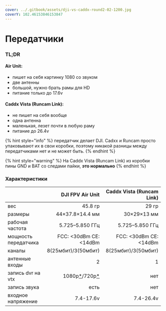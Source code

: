 ```yaml
---
cover: ../.gitbook/assets/dji-vs-caddx-round2-02-1200.jpg
coverY: 102.46153846153847
---
```


# Передатчики

### TL;DR

#### Air Unit:

* пишет на себя картинку 1080 со звуком
* две антенны
* большой, нужно брать рамы для HD
* питание только до 17.6v

#### Caddx Vista (Runcam Link):

* не пишет на себя вообще
* одна антенна
* маленькая, лезет почти в любую раму
* питание до 26.4v

{% hint style="info" %}
передатчик делает DJI. Cadxx и Runcam просто упаковывают их в свои коробки, поэтому никакой разницы между передатчиками нет и не может быть.
{% endhint %}

{% hint style="warning" %}
На Caddx Vista (Runcam Link) из коробки пины GND и BAT со следами пайки, **это нормально**
{% endhint %}

### Характеристики

|                      |                                                                      DJI FPV Air Unit | Caddx Vista (Runcam Link) |
| -------------------- | ------------------------------------------------------------------------------------: | ------------------------: |
| вес                  |                                                                               45.8 гр |                     29 гр |
| размеры              |                                                                       44×37.8×14.4 мм |               30×29×13 мм |
| рабочая частота      |                                                                       5.725–5.850 ГГц |           5.725–5.850 ГГц |
| мощность передатчика |                                                                FCC: <30dBm CE: <14dBm |    FCC: <30dBm CE: <14dBm |
| каналы               |                                                                   8(25мбит)/3(50мбит) |       8(25мбит)/3(50мбит) |
| антенные входы       |                                                                                     2 |                         1 |
| запись dvr на vtx    | 1080p[\*](../system/cameras.md#osnovnye)/720p[\*](../system/cameras.md#dopolnitelnye) |                       нет |
| запись звука         |                                                                                  есть |                       нет |
| входное напряжение   |                                                                             7.4-17.6v |                 7.4-26.4v |
